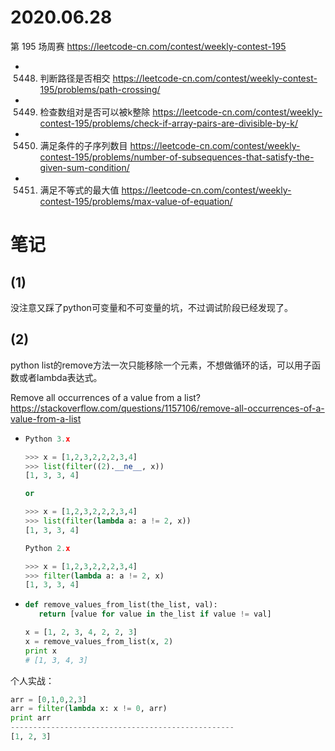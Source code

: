 
# 2020.06.28

第 195 场周赛 https://leetcode-cn.com/contest/weekly-contest-195
- 5448. 判断路径是否相交 https://leetcode-cn.com/contest/weekly-contest-195/problems/path-crossing/
- 5449. 检查数组对是否可以被k整除 https://leetcode-cn.com/contest/weekly-contest-195/problems/check-if-array-pairs-are-divisible-by-k/
- 5450. 满足条件的子序列数目 https://leetcode-cn.com/contest/weekly-contest-195/problems/number-of-subsequences-that-satisfy-the-given-sum-condition/
- 5451. 满足不等式的最大值 https://leetcode-cn.com/contest/weekly-contest-195/problems/max-value-of-equation/

# 笔记

## (1)

没注意又踩了python可变量和不可变量的坑，不过调试阶段已经发现了。

## (2)

python list的remove方法一次只能移除一个元素，不想做循环的话，可以用子函数或者lambda表达式。

Remove all occurrences of a value from a list? https://stackoverflow.com/questions/1157106/remove-all-occurrences-of-a-value-from-a-list
- >
  ```py
  Python 3.x

  >>> x = [1,2,3,2,2,2,3,4]
  >>> list(filter((2).__ne__, x))
  [1, 3, 3, 4]

  or

  >>> x = [1,2,3,2,2,2,3,4]
  >>> list(filter(lambda a: a != 2, x))
  [1, 3, 3, 4]

  Python 2.x

  >>> x = [1,2,3,2,2,2,3,4]
  >>> filter(lambda a: a != 2, x)
  [1, 3, 3, 4]
  ```
- >
  ```py
  def remove_values_from_list(the_list, val):
     return [value for value in the_list if value != val]

  x = [1, 2, 3, 4, 2, 2, 3]
  x = remove_values_from_list(x, 2)
  print x
  # [1, 3, 4, 3]
  ```

个人实战：
```py
arr = [0,1,0,2,3]
arr = filter(lambda x: x != 0, arr)
print arr
--------------------------------------------------
[1, 2, 3]
```
